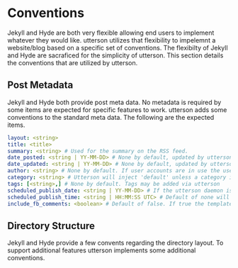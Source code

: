 # Conventions
Jekyll and Hyde are both very flexible allowing end users to implement whatever they would like. utterson utilizes that flexibility to impelemnt a website/blog based on a specific set of conventions. The flexibilty of Jekyll and Hyde are sacraficed for the simplicity of utterson. This section details the conventions that are utilized by utterson.

## Post Metadata
Jekyll and Hyde both provide post meta data. No metadata is required by some items are expected for specific features to work. utterson adds some conventions to the standard meta data. The following are the expected items.

```yaml
layout: <string>
title: <title>
summary: <string> # Used for the summary on the RSS feed.
date_posted: <string | YY-MM-DD> # None by default, updated by utterson upon publishing.
date_updated: <string | YY-MM-DD> # None by default, updated by utterson upon publishing and editing.
author: <string> # None by default. If user accounts are in use the user's short name will be inserted on edit.
category: <string> # Utterson will inject 'default' unless a category is specified.
tags: [<string>,] # None by default. Tags may be added via utterson
scheduled_publish_date: <string | YY-MM-DD> # If the utterson daemon is running the post will be published at this time.
scheduled_publish_time: <string | HH:MM:SS UTC> # Default of none will publish at 12:00AM UTC. Otherwise the daemon will publish at the specified time.
include_fb_comments: <boolean> # Default of false. If true the template will insert facebook comments for the page. Template support is required.
```

## Directory Structure
Jekyll and Hyde provide a few convents regarding the directory layout. To support additional features utterson implements some additional conventions.